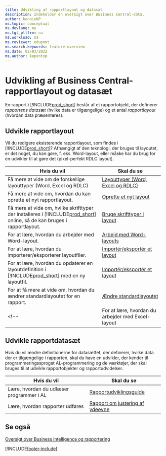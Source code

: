 ```yaml
---
title: Udvikling af rapportlayout og datasæt
description: Indeholder en oversigt over Business Central-data.
author: kennieNP
ms.topic: conceptual
ms.devlang: na
ms.tgt_pltfrm: na
ms.workload: na
ms.reviewer: edupont
ms.search.keywords: feature overview
ms.date: 02/03/2022
ms.author: kepontop
---
```


# Udvikling af Business Central-rapportlayout og datasæt

En rapport i [!INCLUDE[prod_short](includes/prod_short.md)] består af et rapportobjekt, der definerer _rapportens datasæt_ (hvilke data er tilgængelige) og et antal _rapportlayout_ (hvordan data præsenteres).  

## Udvikle rapportlayout

Vil du redigere eksisterende rapportlayout, som findes i [!INCLUDE[prod_short](includes/prod_short.md)]? Afhængigt af den teknologi, der bruges til layoutet, er det noget, du kan gøre, f. eks. Word-layout, eller måske har du brug for en udvikler til at gøre det (pixel-perfekt RDLC layout).

| Hvis du vil | Skal du se |
|--|--|
| Få mere at vide om de forskellige layouttyper (Word, Excel og RDLC) | [Layouttyper (Word, Excel og RDLC)](ui-manage-report-layouts.md) |
| Få mere at vide om, hvordan du kan oprette et nyt rapportlayout. | [Oprette et nyt layout](ui-how-create-custom-report-layout.md) |
| Få mere at vide om, hvilke skrifttyper der installeres i [!INCLUDE[prod_short](includes/prod_short.md)] online, så de kan bruges i rapportlayout. | [Bruge skrifttyper i layout](ui-fonts.md) |
| For at lære, hvordan du arbejder med Word-layout. | [Arbejd med Word-layouts](ui-how-add-fields-word-report-layout.md) |
| For at lære, hvordan du importerer/eksporterer layoutfiler. | [Importér/eksportér et layout](ui-how-import-and-export-report-layout.md) |
| For at lære, hvordan du opdaterer en layoutdefinition i [!INCLUDE[prod_short](includes/prod_short.md)] med en ny layoutfil. | [Importér/eksportér et layout](ui-how-import-and-export-report-layout.md) |
| For at få mere at vide om, hvordan du ændrer standardlayoutet for en rapport. | [Ændre standardlayoutet](ui-how-change-layout-currently-used-report.md) |
<!-- | For at lære, hvordan du arbejder med Excel-layout | [Arbejd med Excel-layouts](ui-how-add-fields-word-report-layout.md) | -->

## Udvikle rapportdatasæt

 Hvis du vil ændre definitionerne for datasættet, der definerer, hvilke data der er tilgængelige i rapporten, skal du have en udvikler, der kender til programmeringssproget AL-programmering og de værktøjer, der skal bruges til at udvikle rapportobjekter og rapportudvidelser.

| Hvis du vil | Skal du se |
|--|--|
| Lære, hvordan du udlæser programmer i AL | [Rapportudviklingsguide](/dynamics365/business-central/dev-itpro/developer/devenv-reports) |
| Lære, hvordan rapporter udføres | [Rapport om justering af ydeevne](/dynamics365/business-central/dev-itpro/performance/performance-developer#writing-efficient-reports) |

## Se også

[Oversigt over Business Intelligence og rapportering](reports-use-reports.md)


[!INCLUDE[footer-include](includes/footer-banner.md)]